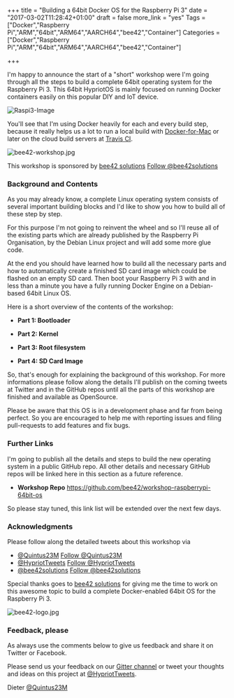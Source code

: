 +++
title = "Building a 64bit Docker OS for the Raspberry Pi 3"
date = "2017-03-02T11:28:42+01:00"
draft = false
more_link = "yes"
Tags = ["Docker","Raspberry Pi","ARM","64bit","ARM64","AARCH64","bee42","Container"]
Categories = ["Docker","Raspberry Pi","ARM","64bit","ARM64","AARCH64","bee42","Container"]

+++

I'm happy to announce the start of a "short" workshop were I'm going through all the steps to build a complete 64bit operating system for the Raspberry Pi 3. This 64bit HypriotOS is mainly focused on running Docker containers easily on this popular DIY and IoT device.

![Raspi3-Image](https://upload.wikimedia.org/wikipedia/commons/e/e6/Raspberry-Pi-3-Flat-Top.jpg)

You'll see that I'm using Docker heavily for each and every build step, because it really helps us a lot to run a local build with [Docker-for-Mac](https://docs.docker.com/docker-for-mac/) or later on the cloud build servers at [Travis CI](https://travis-ci.org).

![bee42-workshop.jpg](/images/building-a-64bit-docker-os-for-rpi3/bee42-workshop.jpg)

This workshop is sponsored by [bee42 solutions](http://bee42.com) <a href="https://twitter.com/bee42solutions" class="twitter-follow-button" data-show-count="false">Follow @bee42solutions</a><script async src="//platform.twitter.com/widgets.js" charset="utf-8"></script>

<!--more-->

### Background and Contents

As you may already know, a complete Linux operating system consists of several important building blocks and I'd like to show you how to build all of these step by step.

For this purpose I'm not going to reinvent the wheel and so I'll reuse all of the existing parts which are already published by the Raspberry Pi Organisation, by the Debian Linux project and will add some more glue code.

At the end you should have learned how to build all the necessary parts and how to automatically create a finished SD card image which could be flashed on an empty SD card. Then boot your Raspberry Pi 3 with and in less than a minute you have a fully running Docker Engine on a Debian-based 64bit Linux OS.

Here is a short overview of the contents of the workshop:

* **Part 1: Bootloader**

* **Part 2: Kernel**

* **Part 3: Root filesystem**

* **Part 4: SD Card Image**

So, that's enough for explaining the background of this workshop. For more informations please follow along the details I'll publish on the coming tweets at Twitter and in the GitHub repos until all the parts of this workshop are finished and available as OpenSource.

Please be aware that this OS is in a development phase and far from being perfect. So you are encouraged to help me with reporting issues and filing pull-requests to add features and fix bugs.


### Further Links

I'm going to publish all the details and steps to build the new operating system in a public GitHub repo. All other details and necessary GitHub repos will be linked here in this section as a future reference.

* **Workshop Repo** https://github.com/bee42/workshop-raspberrypi-64bit-os

So please stay tuned, this link list will be extended over the next few days.


### Acknowledgments

Please follow along the detailed tweets about this workshop via

* [@Quintus23M](https://twitter.com/Quintus23M) <a href="https://twitter.com/Quintus23M" class="twitter-follow-button" data-show-count="false">Follow @Quintus23M</a><script async src="//platform.twitter.com/widgets.js" charset="utf-8"></script>
* [@HypriotTweets](https://twitter.com/HypriotTweets) <a href="https://twitter.com/HypriotTweets" class="twitter-follow-button" data-show-count="false">Follow @HypriotTweets</a><script async src="//platform.twitter.com/widgets.js" charset="utf-8"></script>
* [@bee42solutions](https://twitter.com/bee42solutions) <a href="https://twitter.com/bee42solutions" class="twitter-follow-button" data-show-count="false">Follow @bee42solutions</a><script async src="//platform.twitter.com/widgets.js" charset="utf-8"></script>

Special thanks goes to [bee42 solutions](http://bee42.com) for giving me the time to work on this awesome topic to build a complete Docker-enabled 64bit OS for the Raspberry Pi 3.

![bee42-logo.jpg](/images/building-a-64bit-docker-os-for-rpi3/bee42-logo.jpg)


### Feedback, please

As always use the comments below to give us feedback and share it on Twitter or Facebook.

Please send us your feedback on our [Gitter channel](https://gitter.im/hypriot/talk) or tweet your thoughts and ideas on this project at [@HypriotTweets](https://twitter.com/HypriotTweets).

Dieter [@Quintus23M](https://twitter.com/Quintus23M)
